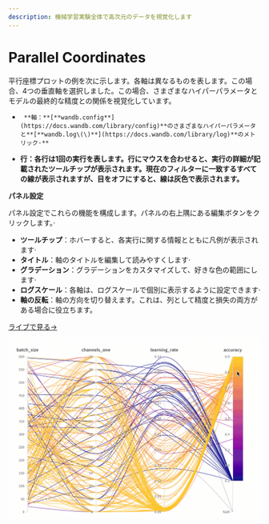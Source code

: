 ```yaml
---
description: 機械学習実験全体で高次元のデータを視覚化します
---
```


# Parallel Coordinates

平行座標プロットの例を次に示します。各軸は異なるものを表します。この場合、4つの垂直軸を選択しました。この場合、さまざまなハイパーパラメータとモデルの最終的な精度との関係を視覚化しています。

*      **軸：**[**wandb.config**](https://docs.wandb.com/library/config)**のさまざまなハイパーパラメータと**[**wandb.log\(\)**](https://docs.wandb.com/library/log)**のメトリック·**
* **行：各行は1回の実行を表します。行にマウスを合わせると、実行の詳細が記載されたツールチップが表示されます。現在のフィルターに一致するすべての線が表示されますが、目をオフにすると、線は灰色で表示されます。**

 **パネル設定**

パネル設定でこれらの機能を構成します。パネルの右上隅にある編集ボタンをクリックします。·    

*    **ツールチップ**：ホバーすると、各実行に関する情報とともに凡例が表示されます·     
*   **タイトル**：軸のタイトルを編集して読みやすくします·       
* **グラデーション**：グラデーションをカスタマイズして、好きな色の範囲にします·     
*  **ログスケール**：各軸は、ログスケールで個別に表示するように設定できます·     
*   **軸の反転**：軸の方向を切り替えます。これは、列として精度と損失の両方がある場合に役立ちます。

[ライブで見る→](https://app.wandb.ai/example-team/sweep-demo/reports/Zoom-in-on-Parallel-Coordinates-Charts--Vmlldzo5MTQ4Nw)

![](../../../.gitbook/assets/2020-04-27-16.11.43.gif)

